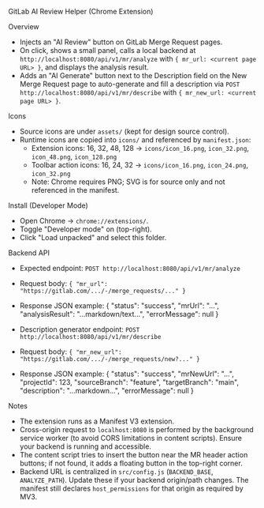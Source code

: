 GitLab AI Review Helper (Chrome Extension)

Overview
- Injects an "AI Review" button on GitLab Merge Request pages.
- On click, shows a small panel, calls a local backend at `http://localhost:8080/api/v1/mr/analyze` with `{ mr_url: <current page URL> }`, and displays the analysis result.
 - Adds an "AI Generate" button next to the Description field on the New Merge Request page to auto-generate and fill a description via `POST http://localhost:8080/api/v1/mr/describe` with `{ mr_new_url: <current page URL> }`.

Icons
- Source icons are under `assets/` (kept for design source control).
- Runtime icons are copied into `icons/` and referenced by `manifest.json`:
  - Extension icons: 16, 32, 48, 128 → `icons/icon_16.png`, `icon_32.png`, `icon_48.png`, `icon_128.png`
  - Toolbar action icons: 16, 24, 32 → `icons/icon_16.png`, `icon_24.png`, `icon_32.png`
  - Note: Chrome requires PNG; SVG is for source only and not referenced in the manifest.

Install (Developer Mode)
- Open Chrome → `chrome://extensions/`.
- Toggle "Developer mode" on (top-right).
- Click "Load unpacked" and select this folder.

Backend API
- Expected endpoint: `POST http://localhost:8080/api/v1/mr/analyze`
- Request body: `{ "mr_url": "https://gitlab.com/.../-/merge_requests/..." }`
- Response JSON example:
  {
    "status": "success",
    "mrUrl": "...",
    "analysisResult": "...markdown/text...",
    "errorMessage": null
  }

- Description generator endpoint: `POST http://localhost:8080/api/v1/mr/describe`
- Request body: `{ "mr_new_url": "https://gitlab.com/.../-/merge_requests/new?..." }`
- Response JSON example:
  {
    "status": "success",
    "mrNewUrl": "...",
    "projectId": 123,
    "sourceBranch": "feature",
    "targetBranch": "main",
    "description": "...markdown...",
    "errorMessage": null
  }

Notes
- The extension runs as a Manifest V3 extension.
- Cross-origin request to `localhost:8080` is performed by the background service worker (to avoid CORS limitations in content scripts). Ensure your backend is running and accessible.
- The content script tries to insert the button near the MR header action buttons; if not found, it adds a floating button in the top-right corner.
 - Backend URL is centralized in `src/config.js` (`BACKEND_BASE`, `ANALYZE_PATH`). Update these if your backend origin/path changes. The manifest still declares `host_permissions` for that origin as required by MV3.
